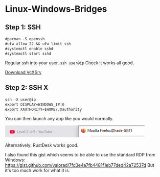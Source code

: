 # Linux-Windows-Bridges

## Step 1: SSH
```
#pacman -S openssh
#ufw allow 22 && ufw limit ssh
#systemctl enable sshd
#systemctl start sshd
```

Regular ssh into your user. `ssh user@ip` Check it works all good. 

[Download VcXSrv](https://vcxsrv.com/)

## Step 2: SSH X
```
ssh -X user@ip
export DISPLAY=WINDOWS_IP:0
export XAUTHORITY=$HOME/.Xauthority
```

You can then launch any app like you would normally. 

![X11DIRECTACCESS](https://github.com/h8d13/LSK---Linux-Starter-Kit/blob/main/media/capcap.PNG)

Alternatively: RustDesk works good. 

I also found this gist which seems to be able to use the standard RDP from Windows: https://gist.github.com/valorad/7fd3e4a7fb4481f1eb77ded42a72537d
But it's too much work for what it is. 
